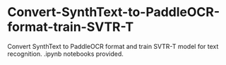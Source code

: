 # Convert-SynthText-to-PaddleOCR-format-train-SVTR-T
Convert SynthText to PaddleOCR format and train SVTR-T model for text recognition.
.ipynb notebooks provided.
